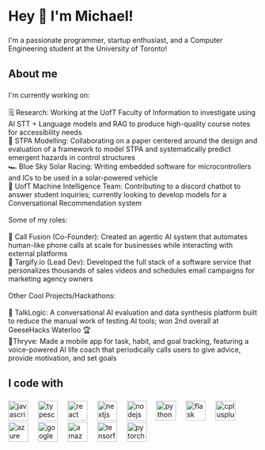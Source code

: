 <h1 align="left">Hey 👋 I'm Michael!</h1>

###

<p align="left">I'm a passionate programmer, startup enthusiast, and a Computer Engineering student at the University of Toronto!</p>

###

<h2 align="left">About me</h2>

###

<p align="left">I'm currently working on:<br><br>🗒️ Research: Working at the UofT Faculty of Information to investigate using AI STT + Language models and RAG to produce high-quality course notes for accessibility needs<br>🦺 STPA Modelling: Collaborating on a paper centered around the design and evaluation of a framework to model STPA and systematically predict emergent hazards in control structures<br>🏎️ Blue Sky Solar Racing: Writing embedded software for microcontrollers and ICs to be used in a solar-powered vehicle<br>🧠 UofT Machine Intelligence Team: Contributing to a discord chatbot to answer student inquiries; currently looking to develop models for a Conversational Recommendation system<br><br>Some of my roles:<br><br>📲 Call Fusion (Co-Founder): Created an agentic AI system that automates human-like phone calls at scale for businesses while interacting with external platforms<br>🎯 Targify.io (Lead Dev): Developed the full stack of a software service that personalizes thousands of sales videos and schedules email campaigns for marketing agency owners<br><br>Other Cool Projects/Hackathons:<br><br>💬 TalkLogic: A conversational AI evaluation and data synthesis platform built to reduce the manual work of testing AI tools; won 2nd overall at GeeseHacks Waterloo 🏆<br>🌿Thryve: Made a mobile app for task, habit, and goal tracking, featuring a voice-powered AI life coach that periodically calls users to give advice, provide motivation, and set goals</p>

###

<h2 align="left">I code with</h2>

###

<div align="left">
  <img src="https://cdn.jsdelivr.net/gh/devicons/devicon/icons/javascript/javascript-original.svg" height="40" alt="javascript logo"  />
  <img width="12" />
  <img src="https://cdn.jsdelivr.net/gh/devicons/devicon/icons/typescript/typescript-original.svg" height="40" alt="typescript logo"  />
  <img width="12" />
  <img src="https://cdn.jsdelivr.net/gh/devicons/devicon/icons/react/react-original.svg" height="40" alt="react logo"  />
  <img width="12" />
  <img src="https://cdn.jsdelivr.net/gh/devicons/devicon/icons/nextjs/nextjs-original.svg" height="40" alt="nextjs logo"  />
  <img width="12" />
  <img src="https://cdn.jsdelivr.net/gh/devicons/devicon/icons/nodejs/nodejs-original.svg" height="40" alt="nodejs logo"  />
  <img width="12" />
  <img src="https://cdn.jsdelivr.net/gh/devicons/devicon/icons/python/python-original.svg" height="40" alt="python logo"  />
  <img width="12" />
  <img src="https://cdn.jsdelivr.net/gh/devicons/devicon/icons/flask/flask-original.svg" height="40" alt="flask logo"  />
  <img width="12" />
  <img src="https://cdn.jsdelivr.net/gh/devicons/devicon/icons/cplusplus/cplusplus-original.svg" height="40" alt="cplusplus logo"  />
  <img width="12" />
  <img src="https://cdn.jsdelivr.net/gh/devicons/devicon/icons/azure/azure-original.svg" height="40" alt="azure logo"  />
  <img width="12" />
  <img src="https://cdn.jsdelivr.net/gh/devicons/devicon/icons/googlecloud/googlecloud-original.svg" height="40" alt="googlecloud logo"  />
  <img width="12" />
  <img src="https://cdn.jsdelivr.net/gh/devicons/devicon/icons/amazonwebservices/amazonwebservices-line-wordmark.svg" height="40" alt="amazonwebservices logo"  />
  <img width="12" />
  <img src="https://cdn.jsdelivr.net/gh/devicons/devicon/icons/tensorflow/tensorflow-original.svg" height="40" alt="tensorflow logo"  />
  <img width="12" />
  <img src="https://cdn.jsdelivr.net/gh/devicons/devicon/icons/pytorch/pytorch-original.svg" height="40" alt="pytorch logo"  />
</div>

###

